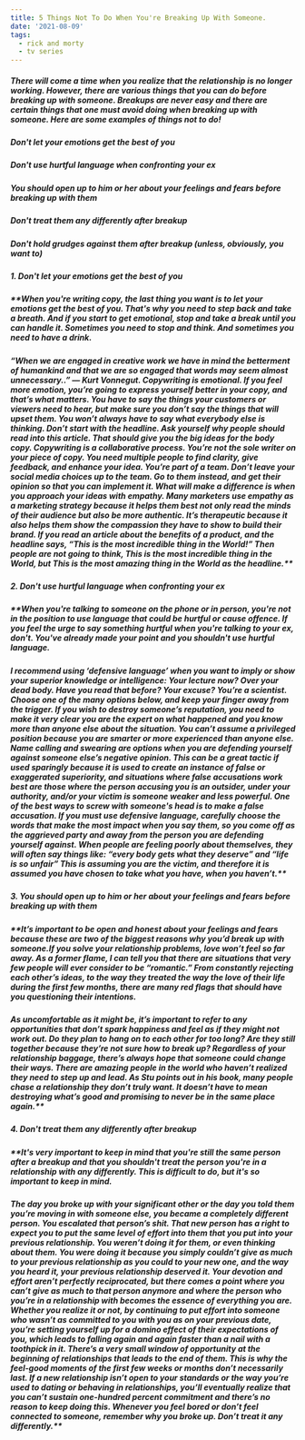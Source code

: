 ```yaml
---
title: 5 Things Not To Do When You're Breaking Up With Someone.
date: '2021-08-09'
tags:
  - rick and morty
  - tv series
---
```

##### **There will come a time when you realize that the relationship is no longer working. However, there are various things that you can do before breaking up with someone. Breakups are never easy and there are certain things that one must avoid doing when breaking up with someone. Here are some examples of things not to do!**

##### Don't let your emotions get the best of you

##### Don't use hurtful language when confronting your ex

##### You should open up to him or her about your feelings and fears before breaking up with them

##### Don't treat them any differently after breakup

##### Don't hold grudges against them after breakup (unless, obviously, you want to)

##### **1. Don't let your emotions get the best of you**

##### \*\*When you're writing copy, the last thing you want is to let your emotions get the best of you. That's why you need to step back and take a breath. And if you start to get emotional, stop and take a break until you can handle it. Sometimes you need to stop and think. And sometimes you need to have a drink.

##### “When we are engaged in creative work we have in mind the betterment of humankind and that we are so engaged that words may seem almost unnecessary..” — Kurt Vonnegut. Copywriting is emotional. If you feel more emotion, you’re going to express yourself better in your copy, and that’s what matters.&#xA;You have to say the things your customers or viewers need to hear, but make sure you don’t say the things that will upset them. You won’t always have to say what everybody else is thinking. Don’t start with the headline. Ask yourself why people should read into this article. That should give you the big ideas for the body copy.&#xA;Copywriting is a collaborative process. You’re not the sole writer on your piece of copy. You need multiple people to find clarity, give feedback, and enhance your idea. You’re part of a team. Don’t leave your social media choices up to the team. Go to them instead, and get their opinion so that you can implement it.&#xA;What will make a difference is when you approach your ideas with empathy. Many marketers use empathy as a marketing strategy because it helps them best not only read the minds of their audience but also be more authentic. It’s therapeutic because it also helps them show the compassion they have to show to build their brand.&#xA;If you read an article about the benefits of a product, and the headline says, “This is the most incredible thing in the World!” Then people are not going to think, This is the most incredible thing in the World, but This is the most amazing thing in the World as the headline.\*\*

##### **2. Don't use hurtful language when confronting your ex**

##### \*\*When you're talking to someone on the phone or in person, you're not in the position to use language that could be hurtful or cause offence. If you feel the urge to say something hurtful when you're talking to your ex, don't. You've already made your point and you shouldn't use hurtful language.

##### I recommend using ‘defensive language’ when you want to imply or show your superior knowledge or intelligence: Your lecture now? Over your dead body. Have you read that before? Your excuse? You’re a scientist. Choose one of the many options below, and keep your finger away from the trigger. If you wish to destroy someone’s reputation, you need to make it very clear you are the expert on what happened and you know more than anyone else about the situation. You can’t assume a privileged position because you are smarter or more experienced than anyone else.&#xA;Name calling and swearing are options when you are defending yourself against someone else’s negative opinion. This can be a great tactic if used sparingly because it is used to create an instance of false or exaggerated superiority, and situations where false accusations work best are those where the person accusing you is an outsider, under your authority, and/or your victim is someone weaker and less powerful.&#xA;One of the best ways to screw with someone's head is to make a false accusation. If you must use defensive language, carefully choose the words that make the most impact when you say them, so you come off as the aggrieved party and away from the person you are defending yourself against.&#xA;When people are feeling poorly about themselves, they will often say things like: “every body gets what they deserve” and “life is so unfair” This is assuming you are the victim, and therefore it is assumed you have chosen to take what you have, when you haven’t.\*\*

##### **3. You should open up to him or her about your feelings and fears before breaking up with them**

##### \*\*It’s important to be open and honest about your feelings and fears because these are two of the biggest reasons why you’d break up with someone.If you solve your relationship problems, love won’t feel so far away. As a former flame, I can tell you that there are situations that very few people will ever consider to be “romantic.” From constantly rejecting each other’s ideas, to the way they treated the way the love of their life during the first few months, there are many red flags that should have you questioning their intentions.

##### As uncomfortable as it might be, it’s important to refer to any opportunities that don’t spark happiness and feel as if they might not work out.&#xA;Do they plan to hang on to each other for too long? Are they still together because they’re not sure how to break up?&#xA;Regardless of your relationship baggage, there’s always hope that someone could change their ways. There are amazing people in the world who haven’t realized they need to step up and lead. As Stu points out in his book, many people chase a relationship they don’t truly want.&#xA;It doesn’t have to mean destroying what’s good and promising to never be in the same place again.\*\*

##### **4. Don't treat them any differently after breakup**

##### \*\*It's very important to keep in mind that you're still the same person after a breakup and that you shouldn't treat the person you're in a relationship with any differently. This is difficult to do, but it's so important to keep in mind.

##### The day you broke up with your significant other or the day you told them you’re moving in with someone else, you became a completely different person. You escalated that person’s shit. That new person has a right to expect you to put the same level of effort into them that you put into your previous relationship.&#xA;You weren’t doing it for them, or even thinking about them. You were doing it because you simply couldn’t give as much to your previous relationship as you could to your new one, and the way you heard it, your previous relationship deserved it.&#xA;Your devotion and effort aren’t perfectly reciprocated, but there comes a point where you can’t give as much to that person anymore and where the person who you’re in a relationship with becomes the essence of everything you are.&#xA;Whether you realize it or not, by continuing to put effort into someone who wasn’t as committed to you with you as on your previous date, you’re setting yourself up for a domino effect of their expectations of you, which leads to falling again and again faster than a nail with a toothpick in it.&#xA;There’s a very small window of opportunity at the beginning of relationships that leads to the end of them. This is why the feel-good moments of the first few weeks or months don’t necessarily last.&#xA;If a new relationship isn’t open to your standards or the way you’re used to dating or behaving in relationships, you’ll eventually realize that you can’t sustain one-hundred percent commitment and there’s no reason to keep doing this.&#xA;Whenever you feel bored or don’t feel connected to someone, remember why you broke up. Don’t treat it any differently.\*\*
